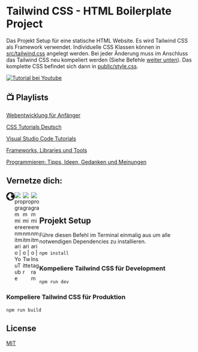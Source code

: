 # Tailwind CSS - HTML Boilerplate Project

Das Projekt Setup für eine statische HTML Website. Es wird Tailwind CSS als Framework verwendet. Individuelle CSS Klassen können in [src/tailwind.css](src/tailwind.css) angelegt werden. Bei jeder Änderung muss im Anschluss das Tailwind CSS neu kompeliert werden (Siehe Befehle [weiter unten](#Projekt-Setup)).
Das komplette CSS befindet sich dann in [public/style.css](public/style.css).

[![Tutorial bei Youtube](http://img.youtube.com/vi/PnOeJ0SKax8/0.jpg)](https://youtu.be/PnOeJ0SKax8)

## 📺 Playlists

[Webentwicklung für Anfänger](https://www.youtube.com/playlist?list=PLnqycjkeRGqmrzCAVKOc4RPhFWFMVpZ6x)

[CSS Tutorials Deutsch](https://www.youtube.com/playlist?list=PLnqycjkeRGqmNb4zay7i46-57KgnO_xcD)

[Visual Studio Code Tutorials](https://www.youtube.com/playlist?list=PLnqycjkeRGqmlJvXkxqSvIynlxaiKecPN)

[Frameworks, Libraries und Tools](https://www.youtube.com/playlist?list=PLnqycjkeRGqnqag9WBK1THbdwsf2E-6cV)

[Programmieren: Tipps, Ideen, Gedanken und Meinungen](https://www.youtube.com/playlist?list=PLnqycjkeRGqmxW1HaS897rvCapowxbtYH)

## Vernetze dich:

[<img align="left" alt="programmierenmitmario.de" width="22px" src="https://raw.githubusercontent.com/iconic/open-iconic/master/svg/globe.svg" />][website]
[<img align="left" alt="programmierenmitmario | YouTube" width="22px" src="https://cdn.jsdelivr.net/npm/simple-icons@v3/icons/youtube.svg" />][youtube]
[<img align="left" alt="programmierenmitmario | Twitter" width="22px" src="https://cdn.jsdelivr.net/npm/simple-icons@v3/icons/twitter.svg" />][twitter]
[<img align="left" alt="programmierenmitmario | Instagram" width="22px" src="https://cdn.jsdelivr.net/npm/simple-icons@v3/icons/instagram.svg" />][instagram]
<br>
<br>

## Projekt Setup

Führe diesen Befehl im Terminal einmalig aus um alle notwendigen Dependencies zu installieren.

```
npm install
```

### Kompeliere Tailwind CSS für Development

```
npm run dev
```

### Kompeliere Tailwind CSS für Produktion

```
npm run build
```

## License

[MIT](LICENSE)

[website]: http://programmierenmitmario.de
[twitter]: https://twitter.com/programmierenm
[youtube]: https://youtube.com/programmierenmitmario
[instagram]: https://instagram.com/programmierenm

